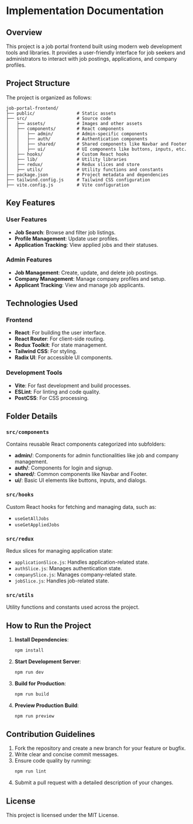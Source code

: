 # Implementation Documentation

## Overview
This project is a job portal frontend built using modern web development tools and libraries. It provides a user-friendly interface for job seekers and administrators to interact with job postings, applications, and company profiles.

## Project Structure
The project is organized as follows:

```
job-portal-frontend/
├── public/                # Static assets
├── src/                   # Source code
│   ├── assets/            # Images and other assets
│   ├── components/        # React components
│   │   ├── admin/         # Admin-specific components
│   │   ├── auth/          # Authentication components
│   │   ├── shared/        # Shared components like Navbar and Footer
│   │   ├── ui/            # UI components like buttons, inputs, etc.
│   ├── hooks/             # Custom React hooks
│   ├── lib/               # Utility libraries
│   ├── redux/             # Redux slices and store
│   ├── utils/             # Utility functions and constants
├── package.json           # Project metadata and dependencies
├── tailwind.config.js     # Tailwind CSS configuration
├── vite.config.js         # Vite configuration
```

## Key Features

### User Features
- **Job Search**: Browse and filter job listings.
- **Profile Management**: Update user profiles.
- **Application Tracking**: View applied jobs and their statuses.

### Admin Features
- **Job Management**: Create, update, and delete job postings.
- **Company Management**: Manage company profiles and setup.
- **Applicant Tracking**: View and manage job applicants.

## Technologies Used

### Frontend
- **React**: For building the user interface.
- **React Router**: For client-side routing.
- **Redux Toolkit**: For state management.
- **Tailwind CSS**: For styling.
- **Radix UI**: For accessible UI components.

### Development Tools
- **Vite**: For fast development and build processes.
- **ESLint**: For linting and code quality.
- **PostCSS**: For CSS processing.

## Folder Details

### `src/components`
Contains reusable React components categorized into subfolders:
- **admin/**: Components for admin functionalities like job and company management.
- **auth/**: Components for login and signup.
- **shared/**: Common components like Navbar and Footer.
- **ui/**: Basic UI elements like buttons, inputs, and dialogs.

### `src/hooks`
Custom React hooks for fetching and managing data, such as:
- `useGetAllJobs`
- `useGetAppliedJobs`

### `src/redux`
Redux slices for managing application state:
- `applicationSlice.js`: Handles application-related state.
- `authSlice.js`: Manages authentication state.
- `companySlice.js`: Manages company-related state.
- `jobSlice.js`: Handles job-related state.

### `src/utils`
Utility functions and constants used across the project.

## How to Run the Project

1. **Install Dependencies**:
   ```bash
   npm install
   ```

2. **Start Development Server**:
   ```bash
   npm run dev
   ```

3. **Build for Production**:
   ```bash
   npm run build
   ```

4. **Preview Production Build**:
   ```bash
   npm run preview
   ```

## Contribution Guidelines

1. Fork the repository and create a new branch for your feature or bugfix.
2. Write clear and concise commit messages.
3. Ensure code quality by running:
   ```bash
   npm run lint
   ```
4. Submit a pull request with a detailed description of your changes.

## License
This project is licensed under the MIT License.
